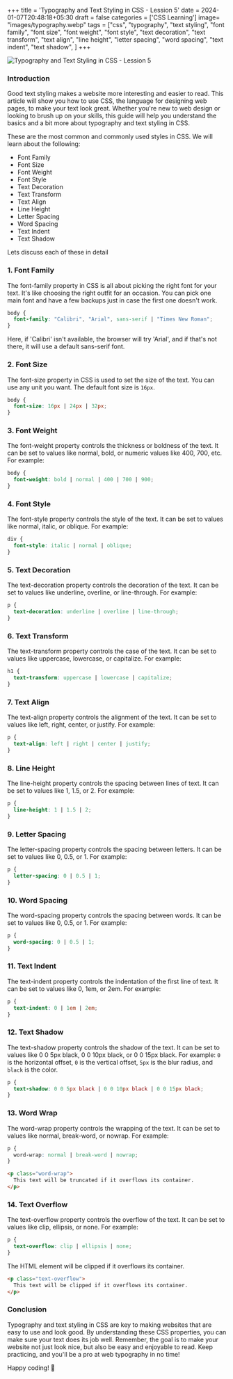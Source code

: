 +++
title = 'Typography and Text Styling in CSS - Lession 5'
date = 2024-01-07T20:48:18+05:30
draft = false
categories = ['CSS Learning']
image= "images/typography.webp"
tags = ["css", 
"typography", 
"text styling",
"font family", 
"font size", 
"font weight", 
"font style", 
"text decoration", 
"text transform", 
"text align", 
"line height", 
"letter spacing", 
"word spacing", 
"text indent", 
"text shadow",
]
+++

![Typography and Text Styling in CSS - Lession 5](/images/typography.webp)

### Introduction

Good text styling makes a website more interesting and easier to read. This article will show you how to use CSS, the language for designing web pages, to make your text look great. Whether you're new to web design or looking to brush up on your skills, this guide will help you understand the basics and a bit more about typography and text styling in CSS.

These are the most common and commonly used styles in CSS. We will learn about the following:

- Font Family
- Font Size
- Font Weight
- Font Style
- Text Decoration
- Text Transform
- Text Align
- Line Height
- Letter Spacing
- Word Spacing
- Text Indent
- Text Shadow

Lets discuss each of these in detail

### 1. Font Family

The font-family property in CSS is all about picking the right font for your text. It's like choosing the right outfit for an occasion. You can pick one main font and have a few backups just in case the first one doesn't work.

```css
body {
  font-family: "Calibri", "Arial", sans-serif | "Times New Roman";
}
```

Here, if 'Calibri' isn't available, the browser will try 'Arial', and if that's not there, it will use a default sans-serif font.

### 2. Font Size

The font-size property in CSS is used to set the size of the text. You can use any unit you want. The default font size is `16px`.

```css
body {
  font-size: 16px | 24px | 32px;
}
```

### 3. Font Weight

The font-weight property controls the thickness or boldness of the text. It can be set to values like normal, bold, or numeric values like 400, 700, etc. For example:

```css
body {
  font-weight: bold | normal | 400 | 700 | 900;
}
```

### 4. Font Style

The font-style property controls the style of the text. It can be set to values like normal, italic, or oblique. For example:

```css
div {
  font-style: italic | normal | oblique;
}
```

### 5. Text Decoration

The text-decoration property controls the decoration of the text. It can be set to values like underline, overline, or line-through. For example:

```css
p {
  text-decoration: underline | overline | line-through;
}
```

### 6. Text Transform

The text-transform property controls the case of the text. It can be set to values like uppercase, lowercase, or capitalize. For example:

```css
h1 {
  text-transform: uppercase | lowercase | capitalize;
}
```

### 7. Text Align

The text-align property controls the alignment of the text. It can be set to values like left, right, center, or justify. For example:

```css
p {
  text-align: left | right | center | justify;
}
```

### 8. Line Height

The line-height property controls the spacing between lines of text. It can be set to values like 1, 1.5, or 2. For example:

```css
p {
  line-height: 1 | 1.5 | 2;
}
```

### 9. Letter Spacing

The letter-spacing property controls the spacing between letters. It can be set to values like 0, 0.5, or 1. For example:

```css
p {
  letter-spacing: 0 | 0.5 | 1;
}
```

### 10. Word Spacing

The word-spacing property controls the spacing between words. It can be set to values like 0, 0.5, or 1. For example:

```css
p {
  word-spacing: 0 | 0.5 | 1;
}
```

### 11. Text Indent

The text-indent property controls the indentation of the first line of text. It can be set to values like 0, 1em, or 2em. For example:

```css
p {
  text-indent: 0 | 1em | 2em;
}
```

### 12. Text Shadow

The text-shadow property controls the shadow of the text. It can be set to values like 0 0 5px black, 0 0 10px black, or 0 0 15px black. For example:
`0` is the horizontal offset, `0` is the vertical offset, `5px` is the blur radius, and `black` is the color.

```css
p {
  text-shadow: 0 0 5px black | 0 0 10px black | 0 0 15px black;
}
```

### 13. Word Wrap

The word-wrap property controls the wrapping of the text. It can be set to values like normal, break-word, or nowrap. For example:

```css
p {
  word-wrap: normal | break-word | nowrap;
}
```

```html
<p class="word-wrap">
  This text will be truncated if it overflows its container.
</p>
```

### 14. Text Overflow

The text-overflow property controls the overflow of the text. It can be set to values like clip, ellipsis, or none. For example:

```css
p {
  text-overflow: clip | ellipsis | none;
}
```

The HTML element will be clipped if it overflows its container.

```html
<p class="text-overflow">
  This text will be clipped if it overflows its container.
</p>
```

### Conclusion

Typography and text styling in CSS are key to making websites that are easy to use and look good. By understanding these CSS properties, you can make sure your text does its job well. Remember, the goal is to make your website not just look nice, but also be easy and enjoyable to read. Keep practicing, and you'll be a pro at web typography in no time!

Happy coding! 🚀
